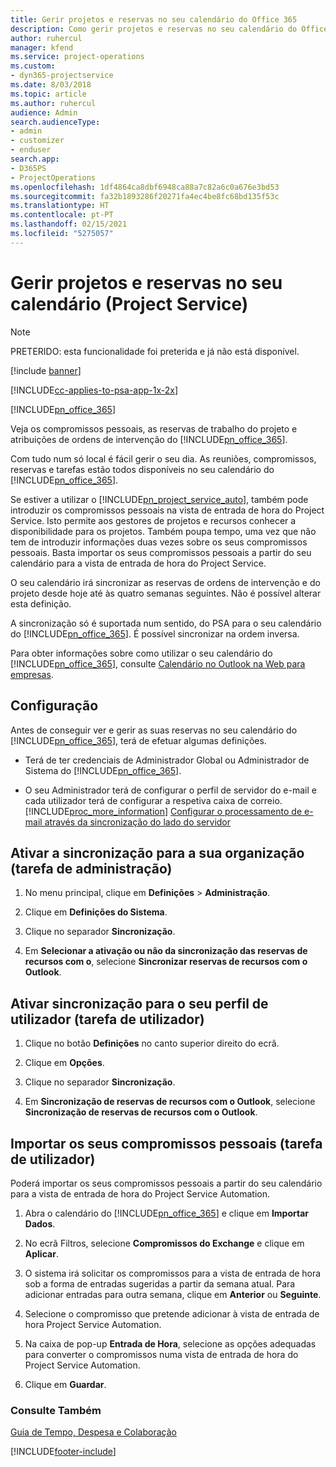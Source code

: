 ```yaml
---
title: Gerir projetos e reservas no seu calendário do Office 365
description: Como gerir projetos e reservas no seu calendário do Office 365
author: ruhercul
manager: kfend
ms.service: project-operations
ms.custom:
- dyn365-projectservice
ms.date: 8/03/2018
ms.topic: article
ms.author: ruhercul
audience: Admin
search.audienceType:
- admin
- customizer
- enduser
search.app:
- D365PS
- ProjectOperations
ms.openlocfilehash: 1df4864ca8dbf6948ca88a7c82a6c0a676e3bd53
ms.sourcegitcommit: fa32b1893286f20271fa4ec4be8fc68bd135f53c
ms.translationtype: HT
ms.contentlocale: pt-PT
ms.lasthandoff: 02/15/2021
ms.locfileid: "5275057"
---
```

# <a name="manage-projects-and-bookings-in-your-calendar-project-service"></a>Gerir projetos e reservas no seu calendário (Project Service)

> [!Note]
> PRETERIDO: esta funcionalidade foi preterida e já não está disponível.

[!include [banner](../includes/psa-now-project-operations.md)]

[!INCLUDE[cc-applies-to-psa-app-1x-2x](../includes/cc-applies-to-psa-app-1x-2x.md)]

[!INCLUDE[pn_office_365](../includes/pn-office-365.md)] 

Veja os compromissos pessoais, as reservas de trabalho do projeto e atribuições de ordens de intervenção do [!INCLUDE[pn_office_365](../includes/pn-office-365.md)].  
  
 Com tudo num só local é fácil gerir o seu dia. As reuniões, compromissos, reservas e tarefas estão todos disponíveis no seu calendário do [!INCLUDE[pn_office_365](../includes/pn-office-365.md)].  
  
 Se estiver a utilizar o [!INCLUDE[pn_project_service_auto](../includes/pn-project-service-auto.md)], também pode introduzir os compromissos pessoais na vista de entrada de hora do Project Service. Isto permite aos gestores de projetos e recursos conhecer a disponibilidade para os projetos. Também poupa tempo, uma vez que não tem de introduzir informações duas vezes sobre os seus compromissos pessoais. Basta importar os seus compromissos pessoais a partir do seu calendário para a vista de entrada de hora do Project Service.  
  
 O seu calendário irá sincronizar as reservas de ordens de intervenção e do projeto desde hoje até às quatro semanas seguintes. Não é possível alterar esta definição.  
  
 A sincronização só é suportada num sentido, do PSA para o seu calendário do [!INCLUDE[pn_office_365](../includes/pn-office-365.md)]. É possível sincronizar na ordem inversa. 
  
 Para obter informações sobre como utilizar o seu calendário do [!INCLUDE[pn_office_365](../includes/pn-office-365.md)], consulte [Calendário no Outlook na Web para empresas](https://support.office.com/article/Calendar-in-Outlook-on-the-web-for-business-5219c457-d1fe-4c2f-9032-1a816b88e936).  
  
## <a name="setup"></a>Configuração  
 Antes de conseguir ver e gerir as suas reservas no seu calendário do [!INCLUDE[pn_office_365](../includes/pn-office-365.md)], terá de efetuar algumas definições.  
  
- Terá de ter credenciais de Administrador Global ou Administrador de Sistema do [!INCLUDE[pn_office_365](../includes/pn-office-365.md)].  
  
- O seu Administrador terá de configurar o perfil de servidor do e-mail e cada utilizador terá de configurar a respetiva caixa de correio. [!INCLUDE[proc_more_information](../includes/proc-more-information.md)] [Configurar o processamento de e-mail através da sincronização do lado do servidor](https://docs.microsoft.com/dynamics365/customerengagement/on-premises/admin/set-up-server-side-synchronization-of-email-appointments-contacts-and-tasks)  
  
## <a name="turn-on-synchronization-for-your-organization-admin-task"></a>Ativar a sincronização para a sua organização (tarefa de administração)  
  
1.  No menu principal, clique em **Definições** > **Administração**.  
  
2.  Clique em **Definições do Sistema**.  
  
3.  Clique no separador **Sincronização**.  
  
4.  Em **Selecionar a ativação ou não da sincronização das reservas de recursos com o**, selecione **Sincronizar reservas de recursos com o Outlook**.  
  
## <a name="turn-on-synchronization-for-your-user-profile-user-task"></a>Ativar sincronização para o seu perfil de utilizador (tarefa de utilizador)  
  
1.  Clique no botão **Definições** no canto superior direito do ecrã.  
  
2.  Clique em **Opções**.  
  
3.  Clique no separador **Sincronização**.  
  
4.  Em **Sincronização de reservas de recursos com o Outlook**, selecione **Sincronização de reservas de recursos com o Outlook**.  
  
## <a name="import-your-personal-appointments-user-task"></a>Importar os seus compromissos pessoais (tarefa de utilizador)  
 Poderá importar os seus compromissos pessoais a partir do seu calendário para a vista de entrada de hora do Project Service Automation.  
  
1. Abra o calendário do [!INCLUDE[pn_office_365](../includes/pn-office-365.md)] e clique em **Importar Dados**.  
  
2. No ecrã Filtros, selecione **Compromissos do Exchange** e clique em **Aplicar**.  
  
3. O sistema irá solicitar os compromissos para a vista de entrada de hora sob a forma de entradas sugeridas a partir da semana atual. Para adicionar entradas para outra semana, clique em **Anterior** ou **Seguinte**.  
  
4. Selecione o compromisso que pretende adicionar à vista de entrada de hora Project Service Automation.  
  
5. Na caixa de pop-up **Entrada de Hora**, selecione as opções adequadas para converter o compromissos numa vista de entrada de hora do Project Service Automation.  
  
6. Clique em **Guardar**.  
  
### <a name="see-also"></a>Consulte Também  
 [Guia de Tempo, Despesa e Colaboração](../psa/time-expense-collaboration-guide.md)


[!INCLUDE[footer-include](../includes/footer-banner.md)]